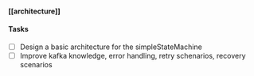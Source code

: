 #### [[architecture]]

#### Tasks
- [ ] Design a basic architecture for the simpleStateMachine
- [ ] Improve kafka knowledge, error handling, retry schenarios, recovery scenarios